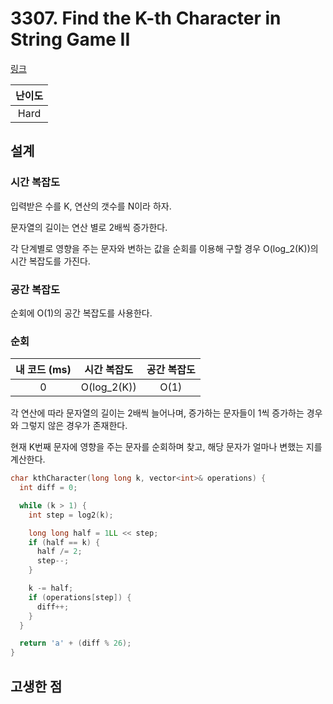 # 3307. Find the K-th Character in String Game II

[링크](https://leetcode.com/problems/find-the-k-th-character-in-string-game-ii/description/)

| 난이도 |
| :----: |
|  Hard  |

## 설계

### 시간 복잡도

입력받은 수를 K, 연산의 갯수를 N이라 하자.

문자열의 길이는 연산 별로 2배씩 증가한다.

각 단계별로 영향을 주는 문자와 변하는 값을 순회를 이용해 구할 경우 O(log_2(K))의 시간 복잡도를 가진다.

### 공간 복잡도

순회에 O(1)의 공간 복잡도를 사용한다.

### 순회

| 내 코드 (ms) | 시간 복잡도 | 공간 복잡도 |
| :----------: | :---------: | :---------: |
|      0       | O(log_2(K)) |    O(1)     |

각 연산에 따라 문자열의 길이는 2배씩 늘어나며, 증가하는 문자들이 1씩 증가하는 경우와 그렇지 않은 경우가 존재한다.

현재 K번째 문자에 영향을 주는 문자를 순회하며 찾고, 해당 문자가 얼마나 변했는 지를 계산한다.

```cpp
char kthCharacter(long long k, vector<int>& operations) {
  int diff = 0;

  while (k > 1) {
    int step = log2(k);

    long long half = 1LL << step;
    if (half == k) {
      half /= 2;
      step--;
    }

    k -= half;
    if (operations[step]) {
      diff++;
    }
  }

  return 'a' + (diff % 26);
}
```

## 고생한 점
